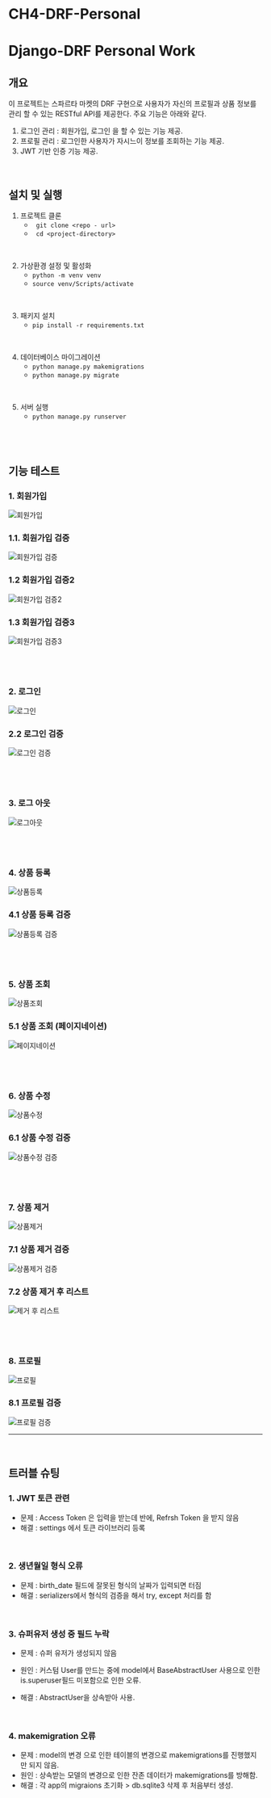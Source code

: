 # CH4-DRF-Personal
# Django-DRF Personal Work

## 개요 
이 프로젝트는 스파르타 마켓의 DRF 구현으로 사용자가 자신의 프로필과 상품 정보를 관리 할 수 있는 RESTful API를 제공한다.  주요 기능은 아래와 같다.

  
1. 로그인 관리 : 회원가입, 로그인 을 할 수 있는 기능 제공.
2. 프로필 관리 : 로그인한 사용자가 자시느이 정보를 조회하는 기능 제공.
3. JWT 기반 인증 기능 제공.

&nbsp;
## 설치 및 실행

1. 프로젝트 클론
    - ` git clone <repo - url>`
    - ` cd <project-directory>` 

&nbsp;   


2. 가상환경 설정 및 활성화
    - `python -m venv venv`
    - `source venv/Scripts/activate`

&nbsp;


3. 패키지 설치
    - `pip install -r requirements.txt`

&nbsp;


4. 데이터베이스 마이그레이션
    - `python manage.py makemigrations`
    - `python manage.py migrate`

&nbsp;

5. 서버 실행
    - `python manage.py runserver`

&nbsp;
---
## 기능 테스트

### 1. 회원가입
![회원가입](./images/create_account.png)


### 1.1. 회원가입 검증
![회원가입 검증](./images/email_username_error_create.png)

### 1.2 회원가입 검증2
![회원가입 검증2](./images/password_error_create.png)


### 1.3 회원가입 검증3
![회원가입 검증3](./images/birth_date_error_create.png)


&nbsp;
---

### 2. 로그인
![로그인](./images/login_account.png)

### 2.2 로그인 검증
![로그인 검증](./images/invalid_error_login.png)


&nbsp;
---

### 3. 로그 아웃
![로그아웃](./images/log_out.png)


&nbsp;
---

### 4. 상품 등록
![상품등록](./images/product_create.png)

### 4.1 상품 등록 검증
![상품등록 검증](./images/not_filled_form_product_create.png)


&nbsp;
---

### 5. 상품 조회
![상품조회](./images/product_list.png)

### 5.1 상품 조회 (페이지네이션)
![페이지네이션](./images/pagination_product_list.png)


&nbsp;
---

### 6. 상품 수정
![상품수정](./images/product_update.png)

### 6.1 상품 수정 검증
![상품수정 검증](./images/no_access_error_product_update.png)


&nbsp;
---

### 7. 상품 제거
![상품제거](./images/product_delete.png)

### 7.1 상품 제거 검증
![상품제거 검증](./images/no_access_error_product_delete.png)

### 7.2 상품 제거 후 리스트
![제거 후 리스트](./images/product_list_after_product_delete.png)


&nbsp;
---


### 8. 프로필
![프로필](./images/profile.png)

### 8.1 프로필 검증
![프로필 검증](./images/login_access_error_profile.png)

---
&nbsp;

## 트러블 슈팅

### 1. JWT 토큰 관련
- 문제 : Access Token 은 입력을 받는데 반에, Refrsh Token 을 받지 않음
- 해결 : settings 에서 토큰 라이브러리 등록

&nbsp;

### 2. 생년월일 형식 오류
- 문제 :  birth_date 필드에 잘못된 형식의 날짜가 입력되면 터짐
- 해결 : serializers에서 형식의 검증을 해서 try, except 처리를 함


&nbsp;


### 3. 슈퍼유저 생성 중 필드 누락
- 문제 : 슈퍼 유저가 생성되지 않음
- 원인 : 커스텀 User를 만드는 중에 model에서 BaseAbstractUser 사용으로 인한 is.superuser필드 미포함으로 인한 오류.

- 해결 : AbstractUser을 상속받아 사용.


&nbsp;

### 4. makemigration 오류
- 문제 : model의 변경 으로 인한 테이블의 변경으로 makemigrations를 진행했지만 되지 않음.
- 원인 : 상속받는 모델의 변경으로 인한 잔존 데이터가 makemigrations를 방해함.
- 해결 : 각 app의 migraions 초기화 > db.sqlite3 삭제 후 처음부터 생성.
